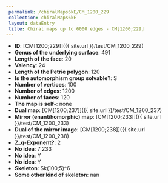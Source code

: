 ```yaml
--- 
 permalink: /chiralMaps6kE/CM_1200_229 
 collection: chiralMaps6kE
 layout: dataEntry
 title: Chiral maps up to 6000 edges - CM[1200;229]
---
```


- **ID**: [CM[1200;229]]({{ site.url }}/test/CM_1200_229)
- **Genus of the underlying surface**: 491
- **Length of the face**: 20
- **Valency**: 24
- **Length of the Petrie polygon**: 120
- **Is the automorphism group solvable?**: S
- **Number of vertices**: 100
- **Number of edges**: 1200
- **Number of faces**: 120
- **The map is self-**: none
- **Dual map**: [CM[1200;237]]({{ site.url }}/test/CM_1200_237)
- **Mirror (enantihomorphic) map**: [CM[1200;233]]({{ site.url }}/test/CM_1200_233)
- **Dual of the mirror image**: [CM[1200;238]]({{ site.url }}/test/CM_1200_238)
- **Z_q-Exponent?**: 2
- **No idea**:  7:233
- **No idea**: Y
- **No idea**: Y
- **Skeleton**: Sk(100;5)^6
- **Some other kind of skeleton**: nan
